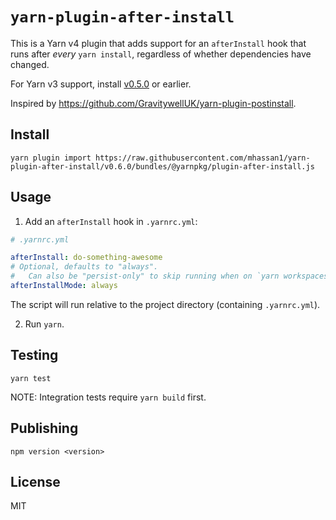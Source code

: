 # `yarn-plugin-after-install`

This is a Yarn v4 plugin that adds support for an `afterInstall` hook that runs after _every_ `yarn install`,
regardless of whether dependencies have changed.

For Yarn v3 support, install [v0.5.0](https://github.com/mhassan1/yarn-plugin-after-install/tree/v0.5.0) or earlier.

Inspired by https://github.com/GravitywellUK/yarn-plugin-postinstall.

## Install

```
yarn plugin import https://raw.githubusercontent.com/mhassan1/yarn-plugin-after-install/v0.6.0/bundles/@yarnpkg/plugin-after-install.js
```

## Usage

1. Add an `afterInstall` hook in `.yarnrc.yml`:
```yaml
# .yarnrc.yml

afterInstall: do-something-awesome
# Optional, defaults to "always". 
#   Can also be "persist-only" to skip running when on `yarn workspaces focus <workspace-name>` installations
afterInstallMode: always
```
The script will run relative to the project directory (containing `.yarnrc.yml`).

2. Run `yarn`.

## Testing

`yarn test`

NOTE: Integration tests require `yarn build` first.

## Publishing

`npm version <version>`

## License

MIT
